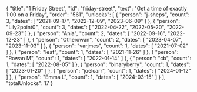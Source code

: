 {
  "title": "1 Friday Street",
  "id": "friday-street",
  "text": "Get a time of exactly 1:00 on a Friday",
  "order": "561",
  "unlocks": [
    {
      "person": "j-sheps",
      "count": 3,
      "dates": [
        "2021-09-17",
        "2022-12-09",
        "2023-06-09"
      ]
    },
    {
      "person": "Lily2point0",
      "count": 3,
      "dates": [
        "2022-04-22",
        "2022-05-20",
        "2022-09-23"
      ]
    },
    {
      "person": "Ania",
      "count": 2,
      "dates": [
        "2022-09-16",
        "2022-12-23"
      ]
    },
    {
      "person": "Otherowan",
      "count": 2,
      "dates": [
        "2023-04-07",
        "2023-11-03"
      ]
    },
    {
      "person": "varjmes",
      "count": 1,
      "dates": [
        "2021-07-02"
      ]
    },
    {
      "person": "leaf",
      "count": 1,
      "dates": [
        "2021-11-26"
      ]
    },
    {
      "person": "Rowan M",
      "count": 1,
      "dates": [
        "2022-01-14"
      ]
    },
    {
      "person": "cb",
      "count": 1,
      "dates": [
        "2022-08-05"
      ]
    },
    {
      "person": "binaryberry",
      "count": 1,
      "dates": [
        "2023-01-20"
      ]
    },
    {
      "person": "joelcarr",
      "count": 1,
      "dates": [
        "2024-01-12"
      ]
    },
    {
      "person": "Emma L",
      "count": 1,
      "dates": [
        "2024-03-15"
      ]
    }
  ],
  "totalUnlocks": 17
}